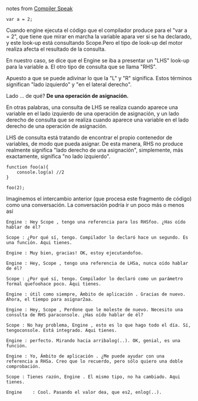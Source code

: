 
notes from [Compiler Speak](https://github.com/getify/You-Dont-Know-JS/blob/master/scope%20%26%20closures/ch1.md#compiler-speak)

```
var a = 2;
```


Cuando engine ejecuta el código que el compilador produce para el "var a = 2", que tiene que mirar en marcha la variable apara ver si se ha declarado, y este look-up está consultando Scope.Pero el tipo de look-up del motor realiza afecta el resultado de la consulta.

En nuestro caso, se dice que el Engine se iba a presentar un "LHS" look-up para la variable a. El otro tipo de consulta que se llama "RHS".

Apuesto a que se puede adivinar lo que la "L" y "R" significa. Estos términos significan "lado izquierdo" y "en el lateral derecho".

Lado ... de qué? **De una operación de asignación.**

En otras palabras, una consulta de LHS se realiza cuando aparece una variable en el lado izquierdo de una operación de asignación, y un lado derecho de consulta que se realiza cuando aparece una variable en el lado derecho de una operación de asignación.

LHS de consulta está tratando de encontrar el propio contenedor de variables, de modo que pueda asignar. De esta manera, RHS no produce realmente significa "lado derecho de una asignación", simplemente, más exactamente, significa "no lado izquierdo".
 
```
function foo(a){
    console.log(a) //2
} 

foo(2);
```

Imaginemos el intercambio anterior (que procesa este fragmento de código) como una conversación. La conversación podría ir un poco más o menos así




    Engine : Hey Scope , tengo una referencia para los RHSfoo. ¿Has oído hablar de él?

    Scope : ¿Por qué sí, tengo. Compilador lo declaró hace un segundo. Es una función. Aqui tienes.

    Engine : Muy bien, gracias! OK, estoy ejecutandofoo.

    Engine : Hey, Scope , tengo una referencia de LHSa, nunca oído hablar de él?

    Scope : ¿Por qué sí, tengo. Compilador lo declaró como un parámetro formal quefoohace poco. Aqui tienes.

    Engine : útil como siempre, Ámbito de aplicación . Gracias de nuevo. Ahora, el tiempo para asignar2aa.

    Engine : Hey, Scope , Perdone que le moleste de nuevo. Necesito una consulta de RHS paraconsole. ¿Has oído hablar de él?

    Scope : No hay problema, Engine , esto es lo que hago todo el día. Sí, tengoconsole. Está integrado. Aqui tienes.

    Engine : perfecto. Mirando hacia arribalog(..). OK, genial, es una función.

    Engine : Yo, Ámbito de aplicación . ¿Me puede ayudar con una referencia a RHSa. Creo que lo recuerdo, pero sólo quiero una doble comprobación.

    Scope : Tienes razón, Engine . El mismo tipo, no ha cambiado. Aqui tienes.

    Engine    : Cool. Pasando el valor dea, que es2, enlog(..).
